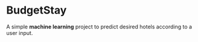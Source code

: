 # BudgetStay

A simple **machine learning** project to predict desired hotels according to a user input.
